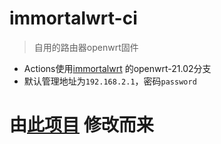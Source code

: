 # immortalwrt-ci  
> 自用的路由器openwrt固件  
 - Actions使用[immortalwrt](https://github.com/immortalwrt/immortalwrt) 的openwrt-21.02分支  
 - 默认管理地址为`192.168.2.1`，密码`password`  
  
# 由[此项目](https://github.com/ibook86/newifi3-d2-openwrt) 修改而来  
